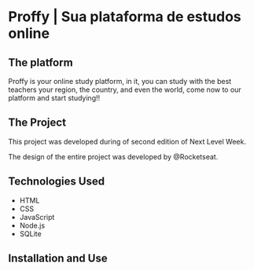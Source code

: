 # Proffy | Sua plataforma de estudos online

## The platform

Proffy is your online study platform, in it, you can study
with the best teachers your region, the country,
and even the world, come now to our platform and start studying!!

## The Project

This project was developed during of second edition of Next Level Week.

The design of the entire project was developed by @Rocketseat.

## Technologies Used

- HTML
- CSS
- JavaScript
- Node.js
- SQLite

## Installation and Use

